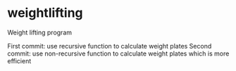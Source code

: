 # weightlifting
Weight lifting program

First commit: use recursive function to calculate weight plates 
Second commit: use non-recursive function to calculate weight plates which is more efficient
